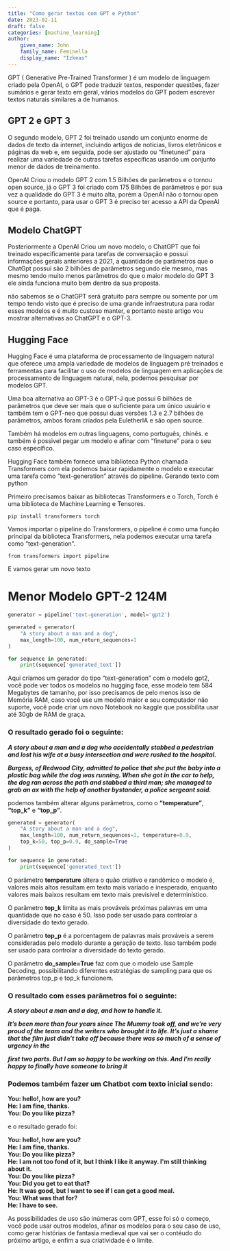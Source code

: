 ```yaml
---
title: "Como gerar textos com GPT e Python"
date: 2023-02-11
draft: false
categories: [machine_learning]
author: 
    given_name: John
    family_name: Feminella
    display_name: "Izkeas"
---
```


GPT ( Generative Pre-Trained Transformer ) é um modelo de linguagem criado pela OpenAI, o GPT pode traduzir textos, responder questões, fazer sumários e gerar texto em geral, vários modelos do GPT podem escrever textos naturais similares a de humanos.

## GPT 2 e GPT 3

O segundo modelo, GPT 2 foi treinado usando um conjunto enorme de dados de texto da internet, incluindo artigos de notícias, livros eletrônicos e páginas da web e, em seguida, pode ser ajustado ou “finetuned” para realizar uma variedade de outras tarefas específicas usando um conjunto menor de dados de treinamento.

OpenAI Criou o modelo GPT 2 com 1.5 Bilhões de parâmetros e o tornou open source, já o GPT 3 foi criado com 175 Bilhões de parâmetros e por sua vez a qualidade do GPT 3 é muito alta, porém a OpenAI não o tornou open source e portanto, para usar o GPT 3 é preciso ter acesso a API da OpenAI que é paga.

## Modelo ChatGPT

Posteriormente a OpenAI Criou um novo modelo, o ChatGPT que foi treinado especificamente para tarefas de conversação e possui informações gerais anteriores a 2021, a quantidade de parâmetros que o ChatGpt possui são 2 bilhões de parâmetros segundo ele mesmo, mas mesmo tendo muito menos parâmetros do que o maior modelo do GPT 3 ele ainda funciona muito bem dentro da sua proposta.

não sabemos se o ChatGPT será gratuito para sempre ou somente por um tempo tendo visto que é preciso de uma grande infraestrutura para rodar esses modelos e é muito custoso manter, e portanto neste artigo vou mostrar alternativas ao ChatGPT e o GPT-3.

## Hugging Face

Hugging Face é uma plataforma de processamento de linguagem natural que oferece uma ampla variedade de modelos de linguagem pré treinados e ferramentas para facilitar o uso de modelos de linguagem em aplicações de processamento de linguagem natural, nela, podemos pesquisar por modelos GPT.

Uma boa alternativa ao GPT-3 é o GPT-J que possui 6 bilhões de parâmetros que deve ser mais que o suficiente para um único usuário e também tem o GPT-neo que possui duas versões 1.3 e 2.7 bilhões de parâmetros, ambos foram criados pela EuletherIA e são open source.

Também há modelos em outras linguagens, como português, chinês. e também é possivel pegar um modelo e afinar com “finetune” para o seu caso específico.

Hugging Face também fornece uma biblioteca Python chamada Transformers com ela podemos baixar rapidamente o modelo e executar uma tarefa como “text-generation” através do pipeline.
Gerando texto com python

Primeiro precisamos baixar as bibliotecas Transformers e o Torch, Torch é uma biblioteca de Machine Learning e Tensores.

```terminal
pip install transformers torch
```

Vamos importar o pipeline do Transformers, o pipeline é como uma função principal da biblioteca Transformers, nela podemos executar uma tarefa como “text-generation”.

```terminal
from transformers import pipeline
```

E vamos gerar um novo texto

# Menor Modelo GPT-2 124M

```python
generator = pipeline('text-generation', model='gpt2')

generated = generator(
    "A story about a man and a dog", 
    max_length=100, num_return_sequences=1
)

for sequence in generated:
    print(sequence['generated_text'])
```

Aqui criamos um gerador do tipo “text-generation” com o modelo gpt2, você pode ver todos os modelos no hugging face, esse modelo tem 584 Megabytes de tamanho, por isso precisamos de pelo menos isso de Memória RAM, caso você use um modelo maior e seu computador não suporte, você pode criar um novo Notebook no kaggle que possibilita usar até 30gb de RAM de graça.

### O resultado gerado foi o seguinte:

***A story about a man and a dog who accidentally stabbed a pedestrian and lost his wife at a busy intersection and were rushed to the hospital.***

***Burgess, of Redwood City, admitted to police that she put the baby into a plastic bag while the dog was running. When she got in the car to help, the dog ran across the path and stabbed a third man; she managed to grab an ax with the help of another bystander, a police sergeant said.***

podemos também alterar alguns parâmetros, como o **“temperature”**, **“top_k”** e **“top_p”**.

```python
generated = generator(
    "A story about a man and a dog", 
    max_length=100, num_return_sequences=1, temperature=0.9,
    top_k=50, top_p=0.9, do_sample=True
)

for sequence in generated:
    print(sequence['generated_text'])
```

O parâmetro **temperature** altera o quão criativo e randômico o modelo é, valores mais altos resultam em texto mais variado e inesperado, enquanto valores mais baixos resultam em texto mais previsível e determinístico.

O parâmetro **top_k** limita as mais prováveis próximas palavras em uma quantidade que no caso é 50. Isso pode ser usado para controlar a diversidade do texto gerado.

O parâmetro **top_p** é a porcentagem de palavras mais prováveis a serem consideradas pelo modelo durante a geração de texto. Isso também pode ser usado para controlar a diversidade do texto gerado.

O parâmetro **do_sample=True** faz com que o modelo use Sample Decoding, possibilitando diferentes estratégias de sampling para que os parâmetros top_p e top_k funcionem.

### O resultado com esses parâmetros foi o seguinte:

***A story about a man and a dog, and how to handle it.***

***It’s been more than four years since The Mummy took off, and we’re very proud of the team and the writers who brought it to life. It’s just a shame that the film just didn’t take off because there was so much of a sense of urgency in the***

***first two parts. But I am so happy to be working on this. And I’m really happy to finally have someone to bring it***

### Podemos também fazer um Chatbot com texto inicial sendo:

<b>
You: hello!, how are you?
<br/>
He: I am fine, thanks.
<br/>
You: Do you like pizza?
</b>

e o resultado gerado foi:

<b>
You: hello!, how are you?
<br/>
He: I am fine, thanks.
<br/>
You: Do you like pizza?
<br/>
He: I am not too fond of it, but I think I like it anyway. I'm still thinking about it.
<br/>
You: Do you like pizza?
<br/>
You: Did you get to eat that?
<br/>
He: It was good, but I want to see if I can get a good meal.
<br/>
You: What was that for?
<br/>
He: I have to see.
</b>

As possibilidades de uso são inúmeras com GPT, esse foi só o começo, você pode usar outros modelos, afinar os modelos para o seu caso de uso, como gerar histórias de fantasia medieval que vai ser o contéudo do próximo artigo, e enfim a sua criatividade é o limite.